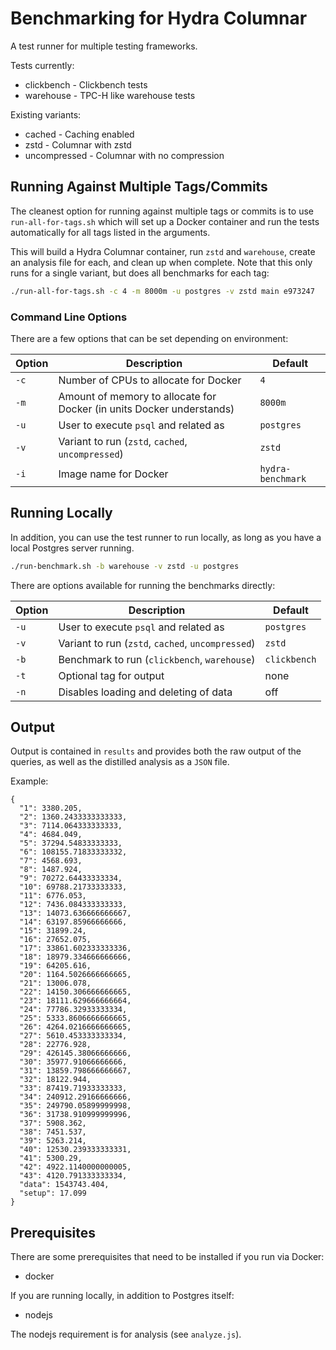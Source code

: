 # Benchmarking for Hydra Columnar

A test runner for multiple testing frameworks.

Tests currently:

- clickbench - Clickbench tests
- warehouse - TPC-H like warehouse tests

Existing variants:

- cached - Caching enabled
- zstd - Columnar with zstd
- uncompressed - Columnar with no compression

## Running Against Multiple Tags/Commits

The cleanest option for running against multiple tags or commits is to use
`run-all-for-tags.sh` which will set up a Docker container and run the tests
automatically for all tags listed in the arguments.

This will build a Hydra Columnar container, run `zstd` and `warehouse`, create
an analysis file for each, and clean up when complete. Note that this only
runs for a single variant, but does all benchmarks for each tag:

```sh
./run-all-for-tags.sh -c 4 -m 8000m -u postgres -v zstd main e973247
```

### Command Line Options

There are a few options that can be set depending on environment:

| Option | Description                                                           | Default           |
| ------ | --------------------------------------------------------------------- | ----------------- |
| `-c`   | Number of CPUs to allocate for Docker                                 | `4`               |
| `-m`   | Amount of memory to allocate for Docker (in units Docker understands) | `8000m`           |
| `-u`   | User to execute `psql` and related as                                 | `postgres`        |
| `-v`   | Variant to run (`zstd`, `cached`, `uncompressed`)                     | `zstd`            |
| `-i`   | Image name for Docker                                                 | `hydra-benchmark` |

## Running Locally

In addition, you can use the test runner to run locally, as long as you have
a local Postgres server running.

```sh
./run-benchmark.sh -b warehouse -v zstd -u postgres
```

There are options available for running the benchmarks directly:

| Option | Description                                       | Default      |
| ------ | ------------------------------------------------- | ------------ |
| `-u`   | User to execute `psql` and related as             | `postgres`   |
| `-v`   | Variant to run (`zstd`, `cached`, `uncompressed`) | `zstd`       |
| `-b`   | Benchmark to run (`clickbench`, `warehouse`)      | `clickbench` |
| `-t`   | Optional tag for output                           | none         |
| `-n`   | Disables loading and deleting of data             | off          |

## Output

Output is contained in `results` and provides both the raw output of the
queries, as well as the distilled analysis as a `JSON` file.

Example:

```
{
  "1": 3380.205,
  "2": 1360.2433333333333,
  "3": 7114.064333333333,
  "4": 4684.049,
  "5": 37294.54833333333,
  "6": 108155.71833333332,
  "7": 4568.693,
  "8": 1487.924,
  "9": 70272.64433333334,
  "10": 69788.21733333333,
  "11": 6776.053,
  "12": 7436.084333333333,
  "13": 14073.636666666667,
  "14": 63197.85966666666,
  "15": 31899.24,
  "16": 27652.075,
  "17": 33861.602333333336,
  "18": 18979.334666666666,
  "19": 64205.616,
  "20": 1164.5026666666665,
  "21": 13006.078,
  "22": 14150.306666666665,
  "23": 18111.629666666664,
  "24": 77786.32933333334,
  "25": 5333.8606666666665,
  "26": 4264.0216666666665,
  "27": 5610.453333333334,
  "28": 22776.928,
  "29": 426145.38066666666,
  "30": 35977.91066666666,
  "31": 13859.798666666667,
  "32": 18122.944,
  "33": 87419.71933333333,
  "34": 240912.29166666666,
  "35": 249790.05899999998,
  "36": 31738.910999999996,
  "37": 5908.362,
  "38": 7451.537,
  "39": 5263.214,
  "40": 12530.239333333331,
  "41": 5300.29,
  "42": 4922.1140000000005,
  "43": 4120.791333333334,
  "data": 1543743.404,
  "setup": 17.099
}
```

## Prerequisites

There are some prerequisites that need to be installed if you run via Docker:

- docker

If you are running locally, in addition to Postgres itself:

- nodejs

The nodejs requirement is for analysis (see `analyze.js`).

